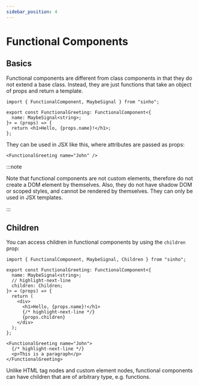 ```yaml
---
sidebar_position: 4
---
```


# Functional Components

## Basics

Functional components are different from class components in that they do not
extend a base class. Instead, they are just functions that take an object of
props and return a template.

```tsx
import { FunctionalComponent, MaybeSignal } from "sinho";

export const FunctionalGreeting: FunctionalComponent<{
  name: MaybeSignal<string>;
}> = (props) => {
  return <h1>Hello, {props.name}!</h1>;
};
```

They can be used in JSX like this, where attributes are passed as props:

```tsx
<FunctionalGreeting name="John" />
```

:::note

Note that functional components are not custom elements, therefore do not create
a DOM element by themselves. Also, they do not have shadow DOM or scoped styles,
and cannot be rendered by themselves. They can only be used in JSX templates.

:::

## Children

You can access children in functional components by using the `children` prop:

```tsx
import { FunctionalComponent, MaybeSignal, Children } from "sinho";

export const FunctionalGreeting: FunctionalComponent<{
  name: MaybeSignal<string>;
  // highlight-next-line
  children: Children;
}> = (props) => {
  return (
    <div>
      <h1>Hello, {props.name}!</h1>
      {/* highlight-next-line */}
      {props.children}
    </div>
  );
};
```

```tsx
<FunctionalGreeting name="John">
  {/* highlight-next-line */}
  <p>This is a paragraph</p>
</FunctionalGreeting>
```

Unlike HTML tag nodes and custom element nodes, functional components can have
children that are of arbitrary type, e.g. functions.
